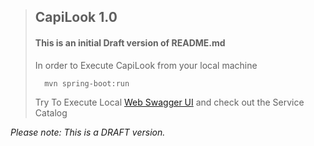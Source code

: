 >## CapiLook 1.0
> 
> 
> 
>
>#### This is an initial Draft version of README.md
> 
> 
> 
>
> 
> 
> In order to Execute CapiLook from your local machine
>   
>       mvn spring-boot:run
> 
> 
> Try To Execute Local [Web Swagger UI](http://localhost:8088/swagger-ui.html) and check out the Service Catalog
>  


_Please note: This is a DRAFT version._